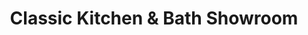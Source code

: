 ---
title: "Classic Kitchen & Bath Showroom"
url: /alpena/classic-kitchen-und-bath-showroom/
shop: Küchen
---